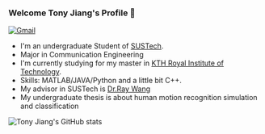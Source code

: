 ### Welcome Tony Jiang's Profile 👋
[![Gmail](https://img.shields.io/badge/-Gmail-c14438?style=flat&logo=Gmail&logoColor=white&link=mailto:11811003@mail.sustech.edu.cn)](mailto:11811003@mail.sustech.edu.cn)
- I'm an undergraduate Student of [SUSTech](https://www.sustech.edu.cn/).
- Major in Communication Engineering
- I'm currently studying for my master in [KTH Royal Institute of Technology](https://www.kth.se/en).
- Skills: MATLAB/JAVA/Python and a little bit C++.
- My advisor in SUSTech is [Dr.Ray Wang](https://eee.sustech.edu.cn/p/wangrui/)
- My undergraduate thesis is about human motion recognition simulation and classification

![Tony Jiang's GitHub stats](https://github-readme-stats.vercel.app/api?username=mythflipped&show_icons=true&theme=gruvbox)
